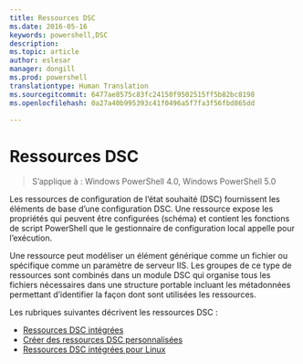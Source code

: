 ```yaml
---
title: Ressources DSC
ms.date: 2016-05-16
keywords: powershell,DSC
description: 
ms.topic: article
author: eslesar
manager: dongill
ms.prod: powershell
translationtype: Human Translation
ms.sourcegitcommit: 6477ae8575c83fc24150f9502515ff5b82bc8198
ms.openlocfilehash: 0a27a40b995393c41f0496a5f7fa3f56fbd865dd

---
```


# Ressources DSC

>S’applique à : Windows PowerShell 4.0, Windows PowerShell 5.0

Les ressources de configuration de l’état souhaité (DSC) fournissent les éléments de base d’une configuration DSC. Une ressource expose les propriétés qui peuvent être configurées (schéma) et contient les fonctions de script PowerShell que le gestionnaire de configuration local appelle pour l’exécution.

Une ressource peut modéliser un élément générique comme un fichier ou spécifique comme un paramètre de serveur IIS.  Les groupes de ce type de ressources sont combinés dans un module DSC qui organise tous les fichiers nécessaires dans une structure portable incluant les métadonnées permettant d’identifier la façon dont sont utilisées les ressources.  

Les rubriques suivantes décrivent les ressources DSC :

- [Ressources DSC intégrées](builtInResource.md)
- [Créer des ressources DSC personnalisées](authoringResource.md)
- [Ressources DSC intégrées pour Linux](lnxBuiltInResources.md)




<!--HONumber=Jun16_HO4-->



